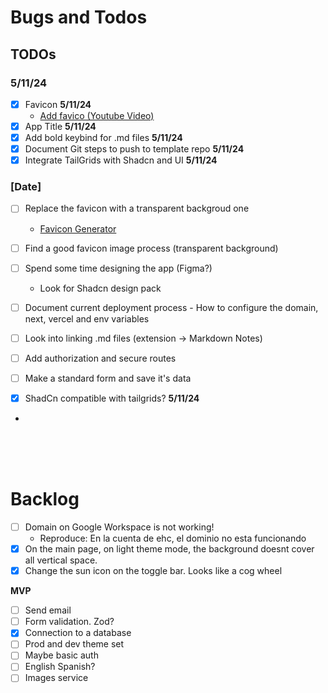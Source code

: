 # Bugs and Todos

<!-- ----------------TODOS---------------------- -->

## **TODOs**

### **5/11/24**

- [x] Favicon **5/11/24**
  - [Add favico (Youtube Video)](https://www.youtube.com/watch?v=vkn4ZikqZqw&ab_channel=DevelopedByKPK)
- [x] App Title **5/11/24**
- [x] Add bold keybind for .md files **5/11/24**
- [x] Document Git steps to push to template repo **5/11/24**
- [x] Integrate TailGrids with Shadcn and UI **5/11/24**

### **[Date]**

- [ ] Replace the favicon with a transparent backgroud one
  - [Favicon Generator](https://favicon.io/favicon-converter/)
- [ ] Find a good favicon image process (transparent background)
- [ ] Spend some time designing the app (Figma?)
  - Look for Shadcn design pack
- [ ] Document current deployment process - How to configure the domain, next, vercel and env variables
- [ ] Look into linking .md files (extension -> Markdown Notes)

- [ ] Add authorization and secure routes
- [ ] Make a standard form and save it's data
- [x] ShadCn compatible with tailgrids? **5/11/24**
-

<!-- @ -->
<!-- @ -->
<!-- @ -->
<!-- @ -->
<!-- @ -->
<!-- @ -->
<!-- @ -->
<!-- ----------------BACKLOG---------------------- -->

&nbsp;  
&nbsp;  
&nbsp;

# **Backlog**

- [ ] Domain on Google Workspace is not working!
  - Reproduce: En la cuenta de ehc, el dominio no esta funcionando
- [x] On the main page, on light theme mode, the background doesnt cover all vertical space.
- [x] Change the sun icon on the toggle bar. Looks like a cog wheel

**MVP**

- [ ] Send email
- [ ] Form validation. Zod?
- [x] Connection to a database
- [ ] Prod and dev theme set
- [ ] Maybe basic auth
- [ ] English Spanish?
- [ ] Images service
